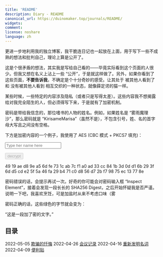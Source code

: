 ```yaml
---
title: 'README'
description: Diary - README
canonical_url: https://duinomaker.top/journals/README/
widgets:
comment:
license: noshare
language: zh
---
```


更进一步地利用我的独立博客，我干脆连日记也一起放在上面，用于写下一些不成熟的想法和批判自己，理论上算是公开了。

这是个很矛盾的想法，其实我是写给自己看的——毕竟实际看到这个页面的人很少。但我又想在名义上沾上一些 “公开”，于是就这样做了。另外，如果你看到了这些页面，<strong class="rigid">不要告诉我</strong>，不确定是个十分奇妙的感受。让其处于 被其他人看到了 和 没有被其他人看到 相互交织的一种状态，就像薛定谔的猫一样。

某些时候，一些特定的内容涉及隐私（或者只是写得太差）。这些内容我不想揭露给对我完全陌生的人，但必须得写下来，于是就有了加密机制。

密码是带给我信念的，那位嗜书的人物的姓名。例如，如果姓名是 “雾雨魔理沙”，那么密码就是 “KirisameMarisa”（虽然不是），不包含引号，姓、名的首字母大写且之间没有空格。

下方是加密内容的一个例子，我使用了 AES (CBC 模式 + PKCS7 填充)：

<script async src="/assets/crypto-js.min.js" defer></script>
<script src="/assets/decrypt.js" defer></script>
<div class="field has-addons">
<p class="control has-icons-left">
    <input id="password" class="input" type="password" maxlength="16" placeholder="Type her name here" digest="7a9b646798cc6ecdc8b22f5b3202fdcdbf9124869a1697ab391fd22d39e826e3">
    <span class="icon is-small is-left">
        <i id="input-bar-icon" class="fas fa-lock"></i>
    </span>
</p>
<p class="control">
    <button id="decrypt" class="button" onclick="decryptAll()" disabled>decrypt</button>
</p>
</div>

<span class="encrypted" iv="m0YlZsEukkAYMHcv">49 19 ae d8 9e a5 6d fe 73 1c ab 7c f1 a0 ad 33 cc 84 1b 3d 0d d1 6b 29 3f 6d d5 cd e2 5f 5a 46 fa 29 b4 71 c0 d8 56 d7 2b f7 98 75 ec 13 77 8e</span>

密码错误的话，会提示再试一次。好奇的你可能会对密码输入框 “Inspect Element”，接着会发现一段长长的 SHA256 Digest，之后开始怀疑我是否严谨。说明一下吧，我喜欢烹饪，可是加盐时从来不考虑口味（雾

密码正确的话，这些绿色的字节就会变为：

“这是一段加了密的文字。”

## 目录

<!-- <span class="mono">2021-01-30&nbsp;</span><a href="/journals/2021-01-30/">实践之前</a>
<span class="mono">2020-12-19&nbsp;</span><a href="/journals/2020-12-19/">近期小结</a>
<span class="mono">2020-11-08&nbsp;</span><a href="/journals/2020-11-08/">Domestic Life is Harmful</a>
<span class="mono">2020-11-07&nbsp;</span><a href="/journals/2020-11-07/">The Reason I Regard a Smile as an Emblem of Evil</a>
<span class="mono">2020-11-03&nbsp;</span><a href="/journals/2020-11-03/">Initial Commit</a> -->
<span class="mono">2022-05-05&nbsp;</span><a href="/journals/2022-05-05/">欺骗的忏悔</a>
<span class="mono">2022-04-26&nbsp;</span><a href="/journals/2022-04-26/">会议记录</a>
<span class="mono">2022-04-16&nbsp;</span><a href="/journals/2022-04-16/">重新发明名词</a>
<span class="mono">2022-04-09&nbsp;</span><a href="/journals/2022-04-09/">便利贴</a>